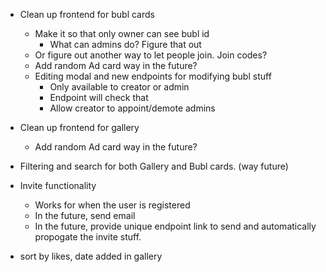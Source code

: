 - Clean up frontend for bubl cards
    - Make it so that only owner can see bubl id
        - What can admins do? Figure that out
    - Or figure out another way to let people join. Join codes?
    - Add random Ad card way in the future?
    - Editing modal and new endpoints for modifying bubl stuff
        - Only available to creator or admin
        - Endpoint will check that
        - Allow creator to appoint/demote admins
- Clean up frontend for gallery
    - Add random Ad card way in the future?

- Filtering and search for both Gallery and Bubl cards. (way future)

- Invite functionality
    - Works for when the user is registered
    - In the future, send email
    - In the future, provide unique endpoint link to send and automatically propogate the invite stuff.
- sort by likes, date added in gallery